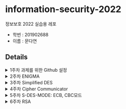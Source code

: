 # information-security-2022
정보보호 2022 실습용 레포

- 학번 : 201902688
- 이름 : 문다연


## Details
<details>
<summary>  1주차 과제를 위한 Github 설정 </summary>
README.md
</details>

<details>
<summary>  2주차 ENIGMA </summary>
Enigma-Project/enigma.py
</details>

<details>
<summary>  3주차 Simplified DES </summary>
Simplified-DES/sdes.py
</details>

<details>
<summary>  4주차 Cipher Communicator </summary>
CipherCommunicator/client.py
</details>

<details>
<summary>  5주차 S-DES-MODE: ECB, CBC모드 </summary>
S-DES-MOD/sdes_opmode.py
</details>

<details>
<summary>  6주차 RSA </summary>
RSA/rsa.py
</details>
